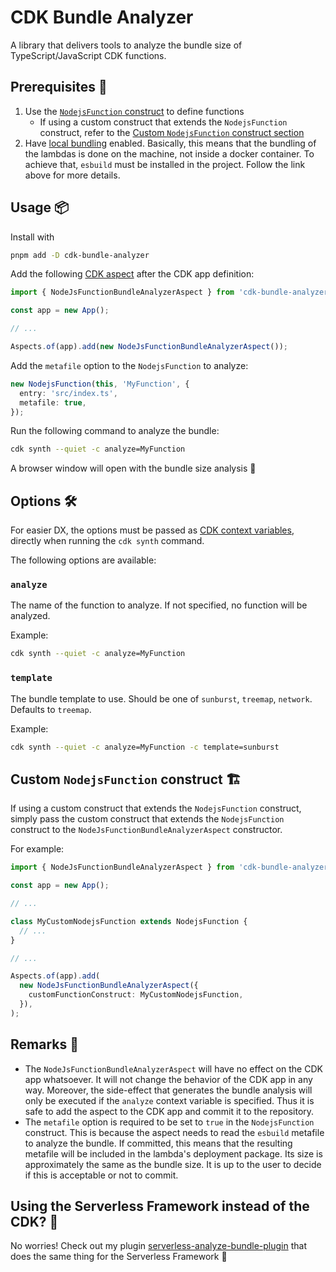 # CDK Bundle Analyzer

A library that delivers tools to analyze the bundle size of TypeScript/JavaScript CDK functions.

## Prerequisites 📓

1. Use the [`NodejsFunction` construct](https://docs.aws.amazon.com/cdk/api/v2/docs/aws-cdk-lib.aws_lambda_nodejs-readme.html) to define functions
   - If using a custom construct that extends the `NodejsFunction` construct, refer to the [Custom `NodejsFunction` construct section](#custom-nodejsfunction-construct-%EF%B8%8F)
2. Have [local bundling](https://docs.aws.amazon.com/cdk/api/v2/docs/aws-cdk-lib.aws_lambda_nodejs-readme.html#local-bundling) enabled. Basically, this means that the bundling of the lambdas is done on the machine, not inside a docker container. To achieve that, `esbuild` must be installed in the project. Follow the link above for more details.

## Usage 📦

Install with

```bash
pnpm add -D cdk-bundle-analyzer
```

Add the following [CDK aspect](https://docs.aws.amazon.com/cdk/v2/guide/aspects.html) after the CDK app definition:

```ts
import { NodeJsFunctionBundleAnalyzerAspect } from 'cdk-bundle-analyzer';

const app = new App();

// ...

Aspects.of(app).add(new NodeJsFunctionBundleAnalyzerAspect());
```

Add the `metafile` option to the `NodejsFunction` to analyze:

```ts
new NodejsFunction(this, 'MyFunction', {
  entry: 'src/index.ts',
  metafile: true,
});
```

Run the following command to analyze the bundle:

```bash
cdk synth --quiet -c analyze=MyFunction
```

A browser window will open with the bundle size analysis 🎉

## Options 🛠

For easier DX, the options must be passed as [CDK context variables](https://docs.aws.amazon.com/cdk/v2/guide/context.html), directly when running the `cdk synth` command.

The following options are available:

### `analyze`

The name of the function to analyze. If not specified, no function will be analyzed.

Example:

```bash
cdk synth --quiet -c analyze=MyFunction
```

### `template`

The bundle template to use. Should be one of `sunburst`, `treemap`, `network`. Defaults to `treemap`.

Example:

```bash
cdk synth --quiet -c analyze=MyFunction -c template=sunburst
```

## Custom `NodejsFunction` construct 🏗️

If using a custom construct that extends the `NodejsFunction` construct, simply pass the custom construct that extends the `NodejsFunction` construct to the `NodeJsFunctionBundleAnalyzerAspect` constructor.

For example:

```ts
import { NodeJsFunctionBundleAnalyzerAspect } from 'cdk-bundle-analyzer';

const app = new App();

// ...

class MyCustomNodejsFunction extends NodejsFunction {
  // ...
}

// ...

Aspects.of(app).add(
  new NodeJsFunctionBundleAnalyzerAspect({
    customFunctionConstruct: MyCustomNodejsFunction,
  }),
);
```

## Remarks 📝

- The `NodeJsFunctionBundleAnalyzerAspect` will have no effect on the CDK app whatsoever. It will not change the behavior of the CDK app in any way. Moreover, the side-effect that generates the bundle analysis will only be executed if the `analyze` context variable is specified. Thus it is safe to add the aspect to the CDK app and commit it to the repository.
- The `metafile` option is required to be set to `true` in the `NodejsFunction` construct. This is because the aspect needs to read the `esbuild` metafile to analyze the bundle. If committed, this means that the resulting metafile will be included in the lambda's deployment package. Its size is approximately the same as the bundle size. It is up to the user to decide if this is acceptable or not to commit.

## Using the Serverless Framework instead of the CDK? 🤔

No worries! Check out my plugin [serverless-analyze-bundle-plugin](https://github.com/adriencaccia/serverless-analyze-bundle-plugin) that does the same thing for the Serverless Framework 🚀
